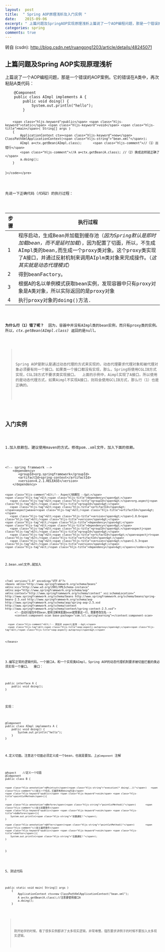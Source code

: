 ```yaml
---
layout:  post
title:  " Spring AOP原理浅析及入门实例 "
date:    2015-09-06
excerpt: " 上篇问题及SpringAOP实现原理浅析上篇说了一个AOP编程问题，那是一个错误的AOP案例。它的错误在A类中，再次粘贴A类代码：@ComponentpublicclassAImplimplementsA{publicvoiddoing(){System.out.println("hello");... "
categories: spring 
comments: true
---
```

转自 (csdn): http://blog.csdn.net/ruangong1203/article/details/48245071
<div class="markdown_views">
 <h2 id="上篇问题及spring-aop实现原理浅析">上篇问题及Spring AOP实现原理浅析</h2> 
 <p>上篇说了一个AOP编程问题，那是一个错误的AOP案例。它的错误在A类中，再次粘贴A类代码：</p> 
 <pre class="prettyprint"><code class="language-java hljs ">    <span class="hljs-annotation">@Component</span>
    <span class="hljs-keyword">public</span> <span class="hljs-class"><span class="hljs-keyword">class</span> <span class="hljs-title">AImpl</span> <span class="hljs-keyword">implements</span> <span class="hljs-title">A</span> {</span>
        <span class="hljs-keyword">public</span> <span class="hljs-keyword">void</span> <span class="hljs-title">doing</span>() {
            System.out.println(<span class="hljs-string">"hello"</span>);
        }

        <span class="hljs-keyword">public</span> <span class="hljs-keyword">static</span> <span class="hljs-keyword">void</span> <span class="hljs-title">main</span>( String[] args )
        {
            ApplicationContext ctx=<span class="hljs-keyword">new</span> ClassPathXmlApplicationContext(<span class="hljs-string">"bean.xml"</span>);
            AImpl a=ctx.getBean(AImpl.class);      <span class="hljs-comment">//（1）出错行</span>
            <span class="hljs-comment">//A a=ctx.getBean(A.class); //（2）换成这样就正确了</span>
            a.doing();
        }


    }</code></pre> 
 <p>先说一下正确代码（<em>代码2</em>）的执行过程：</p> 
 <table> 
  <thead> 
   <tr> 
    <th>步骤</th> 
    <th>执行过程</th> 
   </tr> 
  </thead> 
  <tbody>
   <tr> 
    <td>1</td> 
    <td>程序启动，生成Bean并加载到缓存池（<em>因为Spring默认是即时加载bean，而不是延时加载</em>），因为配置了切面，所以，不生成AImpl类的bean,而生成一个proxy类对象。这个proxy类实现了A接口，并通过反射机制来调用AIplm类对象来完成操作。（<em>这其实就是动态代理模式</em>）</td> 
   </tr> 
   <tr> 
    <td>2</td> 
    <td>得到beanFactory。</td> 
   </tr> 
   <tr> 
    <td>3</td> 
    <td>根据A的名以单例模式获取bean实例，发现容器中只有proxy对象是A类对象，所以实际返回的是proxy对象</td> 
   </tr> 
   <tr> 
    <td>4</td> 
    <td>执行proxy对象的doing()方法.</td> 
   </tr> 
  </tbody>
 </table> 
 <p><strong>为什么行（1）错了呢？</strong>  因为，容器中并没有AImpl类的bean实例，而只有proxy类的实例。所以，<em>ctx.getBean(AImpl.class)</em> 返回的是null。</p> 
 <blockquote> 
  <p>Spring AOP是默认是通过动态代理的方式来实现的，动态代理要求代理对象和被代理对象必须要有同一个接口。如果类一个接口都没有实现，那么，Spring将使用CGLIB方式实现，CGLIB方式不要求类实现接口。  上面的示例中，Aimpl实现了A接口，所以使用的是动态代理方式，如果Aimpl不实现A接口，则将会使用GCLIB方式，那么行（1）也是正确的。</p> 
 </blockquote> 
 <h2 id="入门实例">入门实例</h2> 
 <p>1.加入依赖包，建议使用maven的方式。修改pom..xml文件，加入下面的依赖。</p> 
 <pre class="prettyprint"><code class=" hljs xml"><span class="hljs-comment">&lt;!-- spring framework --&gt;</span>    
    <span class="hljs-tag">&lt;<span class="hljs-title">dependency</span>&gt;</span>
       <span class="hljs-tag">&lt;<span class="hljs-title">groupId</span>&gt;</span>org.springframework<span class="hljs-tag">&lt;/<span class="hljs-title">groupId</span>&gt;</span>
       <span class="hljs-tag">&lt;<span class="hljs-title">artifactId</span>&gt;</span>spring-context<span class="hljs-tag">&lt;/<span class="hljs-title">artifactId</span>&gt;</span>
       <span class="hljs-tag">&lt;<span class="hljs-title">version</span>&gt;</span>4.2.1.RELEASE<span class="hljs-tag">&lt;/<span class="hljs-title">version</span>&gt;</span>
    <span class="hljs-tag">&lt;/<span class="hljs-title">dependency</span>&gt;</span>

    <span class="hljs-comment">&lt;!-- AspectJ依賴包 --&gt;</span>
    <span class="hljs-tag">&lt;<span class="hljs-title">dependency</span>&gt;</span>
       <span class="hljs-tag">&lt;<span class="hljs-title">groupId</span>&gt;</span>org.aspectj<span class="hljs-tag">&lt;/<span class="hljs-title">groupId</span>&gt;</span>
       <span class="hljs-tag">&lt;<span class="hljs-title">artifactId</span>&gt;</span>aspectjweaver<span class="hljs-tag">&lt;/<span class="hljs-title">artifactId</span>&gt;</span>
       <span class="hljs-tag">&lt;<span class="hljs-title">version</span>&gt;</span>1.8.6<span class="hljs-tag">&lt;/<span class="hljs-title">version</span>&gt;</span>
    <span class="hljs-tag">&lt;/<span class="hljs-title">dependency</span>&gt;</span>
    <span class="hljs-tag">&lt;<span class="hljs-title">dependency</span>&gt;</span>
       <span class="hljs-tag">&lt;<span class="hljs-title">groupId</span>&gt;</span>aspectj<span class="hljs-tag">&lt;/<span class="hljs-title">groupId</span>&gt;</span>
       <span class="hljs-tag">&lt;<span class="hljs-title">artifactId</span>&gt;</span>aspectjrt<span class="hljs-tag">&lt;/<span class="hljs-title">artifactId</span>&gt;</span>
       <span class="hljs-tag">&lt;<span class="hljs-title">version</span>&gt;</span>1.5.3<span class="hljs-tag">&lt;/<span class="hljs-title">version</span>&gt;</span>
    <span class="hljs-tag">&lt;/<span class="hljs-title">dependency</span>&gt;</span></code></pre> 
 <p>2.bean.xml文件,就加入</p> 
 <pre class="prettyprint"><code class=" hljs xml"><span class="hljs-pi">&lt;?xml version="1.0" encoding="UTF-8"?&gt;</span>
<span class="hljs-tag">&lt;<span class="hljs-title">beans</span> <span class="hljs-attribute">xmlns</span>=<span class="hljs-value">"http://www.springframework.org/schema/beans"</span> <span class="hljs-attribute">xmlns:xsi</span>=<span class="hljs-value">"http://www.w3.org/2001/XMLSchema-instance"</span> <span class="hljs-attribute">xmlns:aop</span>=<span class="hljs-value">"http://www.springframework.org/schema/aop"</span> <span class="hljs-attribute">xmlns:context</span>=<span class="hljs-value">"http://www.springframework.org/schema/context"</span> <span class="hljs-attribute">xsi:schemaLocation</span>=<span class="hljs-value">" http://www.springframework.org/schema/beans http://www.springframework.org/schema/beans/spring-beans-2.5.xsd http://www.springframework.org/schema/aop http://www.springframework.org/schema/aop/spring-aop-2.5.xsd http://www.springframework.org/schema/context http://www.springframework.org/schema/context/spring-context-2.5.xsd"</span>&gt;</span>
      <span class="hljs-comment">&lt;!--自动扫描包中的bean,使用注解来配置bean就需要这一行，需要修改包名--&gt;</span>
      <span class="hljs-tag">&lt;<span class="hljs-title">context:component-scan</span> <span class="hljs-attribute">base-package</span>=<span class="hljs-value">"com.lcl.springlearning"</span>&gt;</span><span class="hljs-tag">&lt;/<span class="hljs-title">context:component-scan</span>&gt;</span>

      <span class="hljs-comment">&lt;!-- 添加对 aspectj支持 --&gt;</span>
      <span class="hljs-tag">&lt;<span class="hljs-title">aop:aspectj-autoproxy</span>&gt;</span><span class="hljs-tag">&lt;/<span class="hljs-title">aop:aspectj-autoproxy</span>&gt;</span>  
<span class="hljs-tag">&lt;/<span class="hljs-title">beans</span>&gt;</span></code></pre> 
 <p>3.编写正常的逻辑代码。一个接口A，和一个实现类AImpl。Spring AOP的动态代理机制要求被切面拦截的类必须实现一个接口。  接口：</p> 
 <pre class="prettyprint"><code class=" hljs cs"><span class="hljs-keyword">public</span> <span class="hljs-keyword">interface</span> A {
    <span class="hljs-keyword">public</span> <span class="hljs-keyword">void</span> <span class="hljs-title">doing</span>();
}</code></pre> 
 <p>实现：</p> 
 <pre class="prettyprint"><code class=" hljs java"><span class="hljs-annotation">@Component</span>
<span class="hljs-keyword">public</span> <span class="hljs-class"><span class="hljs-keyword">class</span> <span class="hljs-title">AImpl</span> <span class="hljs-keyword">implements</span> <span class="hljs-title">A</span> {</span>
    <span class="hljs-keyword">public</span> <span class="hljs-keyword">void</span> <span class="hljs-title">doing</span>() {
        System.out.println(<span class="hljs-string">"hello"</span>);
    }
}</code></pre> 
 <p>4.定义切面。注意这个切面必须定义成一个bean，也就是要加。上<code>@Component</code> 注解</p> 
 <pre class="prettyprint"><code class="language-java hljs "><span class="hljs-annotation">@Aspect</span>    <span class="hljs-comment">//定义一个切面</span>
<span class="hljs-annotation">@Component</span>
<span class="hljs-keyword">public</span> <span class="hljs-class"><span class="hljs-keyword">class</span> <span class="hljs-title">B</span> {</span>

    <span class="hljs-annotation">@Pointcut</span>(<span class="hljs-string">"execution(* doing(..))"</span>)   <span class="hljs-comment">//定义一个切点，拦截所有的doing方法</span>
    <span class="hljs-keyword">public</span> <span class="hljs-keyword">void</span> <span class="hljs-title">pointCutMethod</span>(){
    }

    <span class="hljs-annotation">@Before</span>(<span class="hljs-string">"pointCutMethod()"</span>)       <span class="hljs-comment">//定义前置事件</span>
    <span class="hljs-keyword">public</span> <span class="hljs-keyword">void</span> <span class="hljs-title">doBefore</span>(){
        System.out.println(<span class="hljs-string">"前置通知！"</span>);
    }

    <span class="hljs-annotation">@After</span>(<span class="hljs-string">"pointCutMethod()"</span>)        <span class="hljs-comment">//定义最终事件</span>
    <span class="hljs-keyword">public</span> <span class="hljs-keyword">void</span> <span class="hljs-title">doAfter</span>(){
        System.out.println(<span class="hljs-string">"后置通知！"</span>);
    }
}</code></pre> 
 <p>5、测试代码</p> 
 <pre class="prettyprint"><code class=" hljs cs"><span class="hljs-keyword">public</span> <span class="hljs-keyword">static</span> <span class="hljs-keyword">void</span> <span class="hljs-title">main</span>( String[] args )
    {
        ApplicationContext ctx=<span class="hljs-keyword">new</span> ClassPathXmlApplicationContext(<span class="hljs-string">"bean.xml"</span>);
        A a=ctx.getBean(A.class);<span class="hljs-comment">//注意要使用接口A</span>
        a.doing();
    }</code></pre> 
 <blockquote> 
  <p>刚开始学的时候，看了很多实例都讲了太多现实逻辑，非常难懂，强烈要求讲例子的时候不要加入太多现实逻辑。</p> 
 </blockquote>
</div>